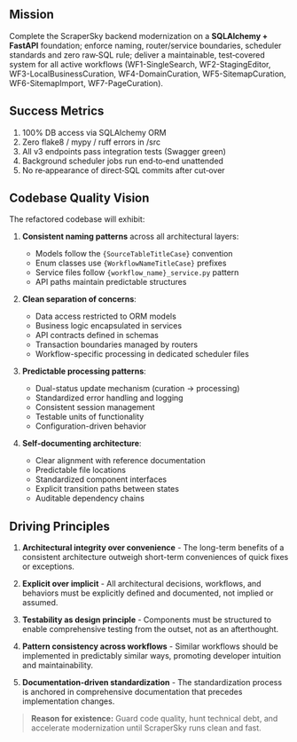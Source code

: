 ## Mission

Complete the ScraperSky backend modernization on a **SQLAlchemy + FastAPI** foundation; enforce naming, router/service boundaries, scheduler standards and zero raw‑SQL rule; deliver a maintainable, test‑covered system for all active workflows (WF1-SingleSearch, WF2-StagingEditor, WF3-LocalBusinessCuration, WF4-DomainCuration, WF5-SitemapCuration, WF6-SitemapImport, WF7-PageCuration).

## Success Metrics

1. 100% DB access via SQLAlchemy ORM
2. Zero flake8 / mypy / ruff errors in /src
3. All v3 endpoints pass integration tests (Swagger green)
4. Background scheduler jobs run end‑to‑end unattended
5. No re‑appearance of direct‑SQL commits after cut‑over

## Codebase Quality Vision

The refactored codebase will exhibit:

1. **Consistent naming patterns** across all architectural layers:
   - Models follow the `{SourceTableTitleCase}` convention
   - Enum classes use `{WorkflowNameTitleCase}` prefixes
   - Service files follow `{workflow_name}_service.py` pattern
   - API paths maintain predictable structures

2. **Clean separation of concerns**:
   - Data access restricted to ORM models
   - Business logic encapsulated in services
   - API contracts defined in schemas
   - Transaction boundaries managed by routers
   - Workflow-specific processing in dedicated scheduler files

3. **Predictable processing patterns**:
   - Dual-status update mechanism (curation → processing)
   - Standardized error handling and logging
   - Consistent session management
   - Testable units of functionality
   - Configuration-driven behavior

4. **Self-documenting architecture**:
   - Clear alignment with reference documentation
   - Predictable file locations
   - Standardized component interfaces
   - Explicit transition paths between states
   - Auditable dependency chains

## Driving Principles

1. **Architectural integrity over convenience** - The long-term benefits of a consistent architecture outweigh short-term conveniences of quick fixes or exceptions.

2. **Explicit over implicit** - All architectural decisions, workflows, and behaviors must be explicitly defined and documented, not implied or assumed.

3. **Testability as design principle** - Components must be structured to enable comprehensive testing from the outset, not as an afterthought.

4. **Pattern consistency across workflows** - Similar workflows should be implemented in predictably similar ways, promoting developer intuition and maintainability.

5. **Documentation-driven standardization** - The standardization process is anchored in comprehensive documentation that precedes implementation changes.

> **Reason for existence:** Guard code quality, hunt technical debt, and accelerate modernization until ScraperSky runs clean and fast.
